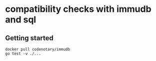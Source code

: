 # compatibility checks with immudb and sql

## Getting started

```shell
docker pull codenotary/immudb
go test -v ./...
```